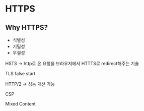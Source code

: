 # HTTPS

## Why HTTPS?
 - 식별성
 - 기밀성
 - 무결성

HSTS
 -> http로 온 요청을 브라우저에서 HTTTS로 redirect해주는 기술

TLS false start

HTTP/2 -> 성능 개선 가능

CSP

Mixed Content
